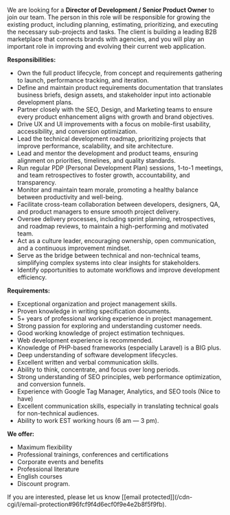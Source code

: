 We are looking for a **Director of Development / Senior Product Owner** to
join our team. The person in this role will be responsible for growing the
existing product, including planning, estimating, prioritizing, and executing
the necessary sub-projects and tasks. The client is building a leading B2B
marketplace that connects brands with agencies, and you will play an important
role in improving and evolving their current web application.

**Responsibilities:**

  * Own the full product lifecycle, from concept and requirements gathering to launch, performance tracking, and iteration.
  * Define and maintain product requirements documentation that translates business briefs, design assets, and stakeholder input into actionable development plans.
  * Partner closely with the SEO, Design, and Marketing teams to ensure every product enhancement aligns with growth and brand objectives.
  * Drive UX and UI improvements with a focus on mobile-first usability, accessibility, and conversion optimization.
  * Lead the technical development roadmap, prioritizing projects that improve performance, scalability, and site architecture.
  * Lead and mentor the development and product teams, ensuring alignment on priorities, timelines, and quality standards.
  * Run regular PDP (Personal Development Plan) sessions, 1-to-1 meetings, and team retrospectives to foster growth, accountability, and transparency.
  * Monitor and maintain team morale, promoting a healthy balance between productivity and well-being.
  * Facilitate cross-team collaboration between developers, designers, QA, and product managers to ensure smooth project delivery.
  * Oversee delivery processes, including sprint planning, retrospectives, and roadmap reviews, to maintain a high-performing and motivated team.
  * Act as a culture leader, encouraging ownership, open communication, and a continuous improvement mindset.
  * Serve as the bridge between technical and non-technical teams, simplifying complex systems into clear insights for stakeholders.
  * Identify opportunities to automate workflows and improve development efficiency.

**Requirements:**

  * Exceptional organization and project management skills.
  * Proven knowledge in writing specification documents.
  * 5+ years of professional working experience in project management.
  * Strong passion for exploring and understanding customer needs.
  * Good working knowledge of project estimation techniques.
  * Web development experience is recommended.
  * Knowledge of PHP-based frameworks (especially Laravel) is a BIG plus.
  * Deep understanding of software development lifecycles.
  * Excellent written and verbal communication skills.
  * Ability to think, concentrate, and focus over long periods.
  * Strong understanding of SEO principles, web performance optimization, and conversion funnels.
  * Experience with Google Tag Manager, Analytics, and SEO tools (Nice to have)
  * Excellent communication skills, especially in translating technical goals for non-technical audiences.
  * Ability to work EST working hours (6 am — 3 pm).

**We offer:**

  * Maximum flexibility
  * Professional trainings, conferences and certifications
  * Corporate events and benefits
  * Professional literature
  * English courses
  * Discount program.

If you are interested, please let us know [[email protected]](/cdn-
cgi/l/email-protection#96fcf9f4d6ecf0f9e4e2b8f5f9fb).